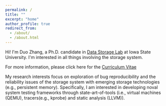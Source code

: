 ```yaml
---
permalink: /
title: ""
excerpt: "home"
author_profile: true
redirect_from: 
  - /about/
  - /about.html
---
```


Hi! I'm Duo Zhang, a Ph.D. candidate in [Data Storage Lab](https://www.ece.iastate.edu/~mai/lab/dsl.html) at Iowa State University. I'm interested in all things involving the storage system. 

For more information, please click here for the [Curriculum Vitae](https://github.com/celestial-d/celestial-d.github.io/blob/master/files/CV.pdf)

My research interests focus on exploration of bug reproducibility and the reliability issues of the storage system with emerging storage technologies (e.g., persistent memory). Specifically, I am interested in developing noval system testing frameworks through state-art-of-tools (i.e., virtual machines (QEMU), tracers(e.g., kprobe) and static analysis (LLVM)).
